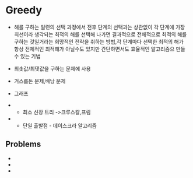 # Greedy
- 해를 구하는 일련의 선택 과정에서 전후 단계의 선택과는 상관없이 각 단계에 가장 최선이라 생각되는 최적의 해를 선택해 나가면 결과적으로 전체적으로 최적의 해를 구하는 것일거라는 희망적인 전략을 취하는 방법,각 단계마다 선택한 최적의 해가 항상 전체적인 최적해가 아닐수도 있지만 간단하면서도 효율적인 알고리즘으 만들수 있는 기법
- 최솟값/최댓값을 구하는 문제에 사용

- 거스름돈 문제,배낭 문제
- 그래프
- - 최소 신장 트리 ->크루스칼,프림
- - 단일 출발점 - 데이스크라 알고리즘

## Problems

- []()
- []()
- []()